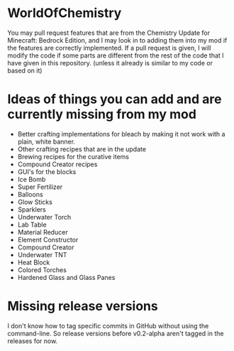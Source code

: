 # WorldOfChemistry
You may pull request features that are from the Chemistry Update for Minecraft: Bedrock Edition, and I may look in to adding them into my mod if the features are correctly implemented. If a pull request is given, I will modify the code if some parts are different from the rest of the code that I have given in this repository. (unless it already is similar to my code or based on it)

# Ideas of things you can add and are currently missing from my mod
* Better crafting implementations for bleach by making it not work with a plain, white banner.
* Other crafting recipes that are in the update
* Brewing recipes for the curative items
* Compound Creator recipes
* GUI's for the blocks
* Ice Bomb
* Super Fertilizer
* Balloons
* Glow Sticks
* Sparklers
* Underwater Torch
* Lab Table
* Material Reducer
* Element Constructor
* Compound Creator
* Underwater TNT
* Heat Block
* Colored Torches
* Hardened Glass and Glass Panes

# Missing release versions
I don't know how to tag specific commits in GitHub without using the command-line. So release versions before v0.2-alpha aren't tagged in the releases for now.
